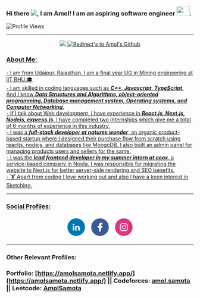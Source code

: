 ### Hi there <img src="https://media.giphy.com/media/hvRJCLFzcasrR4ia7z/giphy.gif" width="25px">, I am Amol!  I am an aspiring software engineer <img src="https://raw.githubusercontent.com/TheDudeThatCode/TheDudeThatCode/master/Assets/Developer.gif" width=35 height=25>.


![Profile Views](https://gpvc.arturio.dev/AmolSamota)


---
<p align="centre">
 
 <div align = "center">
  
  <a href="https://github.com/AmolSamota" title="Redirect's to AmolSamota's Github">
  <img width="49%" src="https://github-readme-stats.vercel.app/api?username=AmolSamota&show_icons=true&theme=radical&count_private=true" /></a>

  <a href="https://github.com/AmolSamota">
  <img width="49%" title="Redirect's to Amol's Github" src="https://github-readme-streak-stats.herokuapp.com/?user=AmolSamota&theme=radical" /></a>
  <a href ="https://github.com/AmolSamota" title="Redirect's to AmolSamota's Github">
  
  </div>
 <div align = "center">
  
  </div>

</p>

### About Me:

<p>
- I am from Udaipur, Rajasthan. I am a final year UG in Mining engineering at IIT BHU.🎓 <br />
<!-- - Throughout my academic career, I have been fascinated with numbers and mathematical formulas. I have explored different fields of software development, and I am passionate about competitive programming and Web Development. <br /> -->
 - I am skilled in coding languages such as <i><b>C++, Javascript, TypeScript</b></i>. And I know <i><b>Data Structures and Algorithms, object-oriented programming, Database management system, Operating systems, and Computer Networking</b></i>. <br />
- If I talk about Web development, I have experience in <i><b>React.js, Next.js, Nodejs, express.js</b></i>. I have completed two internships which give me a total of 6 months of experience in this industry. <br />
- I was a <i><b>full-stack developer at natures wonder</b></i>, an organic product-based startup where I designed their purchase flow from scratch using reactjs, nodejs, and databases like MongoDB. I also built an admin panel for managing products users and sellers for the same. <br />
- I was the <i><b>lead frontend developer in my summer intern at coox</b></i>, a service-based company in Noida. I was responsible for migrating the website to Next.js for better server-side rendering and SEO benefits.<br />
- 🏋 Apart from coding I love working out and also I have a keen interest in Sketching.

 </p>

---

### Social Profiles:
<p align="center">
 <a href="https://www.linkedin.com/in/amol-samota-070b38178/"><img src="https://github.com/aritraroy/social-icons/blob/master/linkedin-icon.png?raw=true" width="60"></a>
<a href="https://www.facebook.com/amol.samota"><img src="https://github.com/aritraroy/social-icons/blob/master/facebook-icon.png?raw=true" width="60"></a>
<a href="https://www.instagram.com/amol.samota/"><img src="https://github.com/aritraroy/social-icons/blob/master/instagram-icon.png?raw=true" width="60"></a>
</p>

---
### Other Relevant Profiles:
### Portfolio: [https://amolsamota.netlify.app/](https://amolsamota.netlify.app/) || Codeforces: [amol.samota](https://codeforces.com/profile/amol.samota) || Leetcode: [AmolSamota](https://leetcode.com/AmolSamota/)

